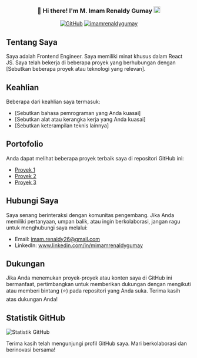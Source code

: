 <h3 align="center">
👋 Hi there! I'm M. Imam Renaldy Gumay  <img src="https://hatscripts.github.io/circle-flags/flags/id.svg" width="18" />  
</h3>

<p align="center"> <a href="https://github.com/imamrenaldygumay"><img alt="GitHub" src="https://img.shields.io/badge/dynamic/json?logo=github&label=Followers&labelColor=282c34&color=181717&query=%24.data.totalSubs&url=https%3A%2F%2Fapi.spencerwoo.com%2Fsubstats%2F%3Fsource%3Dgithub%26queryKey%3Dimamrenaldygumay&longCache=true"/></a> <a href="https://github.com/imamrenaldygumay"><img src="https://komarev.com/ghpvc/?username=imamrenaldygumay&label=Visitors" alt="imamrenaldygumay" /></a> </p>


## Tentang Saya

Saya adalah Frontend Engineer. Saya memiliki minat khusus dalam React JS. Saya telah bekerja di beberapa proyek yang berhubungan dengan [Sebutkan beberapa proyek atau teknologi yang relevan].

## Keahlian

Beberapa dari keahlian saya termasuk:

- [Sebutkan bahasa pemrograman yang Anda kuasai]
- [Sebutkan alat atau kerangka kerja yang Anda kuasai]
- [Sebutkan keterampilan teknis lainnya]

## Portofolio

Anda dapat melihat beberapa proyek terbaik saya di repositori GitHub ini:

- [Proyek 1](link-repo-1)
- [Proyek 2](link-repo-2)
- [Proyek 3](link-repo-3)

## Hubungi Saya

Saya senang berinteraksi dengan komunitas pengembang. Jika Anda memiliki pertanyaan, umpan balik, atau ingin berkolaborasi, jangan ragu untuk menghubungi saya melalui:

- Email: imam.renaldy26@gmail.com
- LinkedIn: www.linkedin.com/in/mimamrenaldygumay

## Dukungan

Jika Anda menemukan proyek-proyek atau konten saya di GitHub ini bermanfaat, pertimbangkan untuk memberikan dukungan dengan mengikuti atau memberi bintang (⭐) pada repositori yang Anda suka. Terima kasih atas dukungan Anda!

## Statistik GitHub

![Statistik GitHub](https://github-readme-stats.vercel.app/api?username=imamrenaldygumay&show_icons=true)

Terima kasih telah mengunjungi profil GitHub saya. Mari berkolaborasi dan berinovasi bersama!

